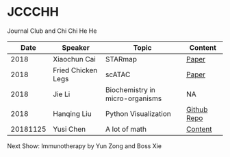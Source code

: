 # JCCCHH
Journal Club and Chi Chi He He

Date | Speaker | Topic	| Content
---- | ------- | ----- | -------
2018 | Xiaochun Cai | STARmap | [Paper](http://science.sciencemag.org/content/early/2018/06/20/science.aat5691)
2018 | Fried Chicken Legs | scATAC | [Paper](https://www.cell.com/cell/fulltext/S0092-8674\(18\)30855-9)
2018 | Jie Li | Biochemistry in micro-organisms | NA
2018 | Hanqing Liu	| Python Visualization | [Github Repo](https://github.com/lhqing/python_visualization)
20181125 | Yusi Chen | A lot of math | [Content](2018-11-25-Yusi-Chen)

Next Show:
Immunotherapy by Yun Zong and Boss Xie

